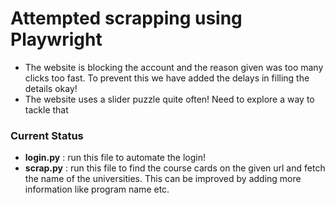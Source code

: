 # Attempted scrapping using Playwright
* The website is blocking the account and the reason given was too many clicks too fast. To prevent this we have added the delays in filling the details okay!
* The website uses a slider puzzle quite often! Need to explore a way to tackle that

### Current Status
- **login.py** : run this file to automate the login!
- **scrap.py** : run this file to find the course cards on the given url and fetch the name of the universities. This can be improved by adding more information like program name etc.

